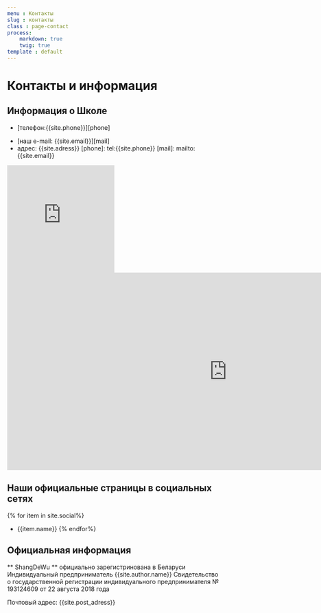 ```yaml
---
menu : Контакты
slug : контакты
class : page-contact
process:
    markdown: true
    twig: true
template : default
---
```

# Контакты и информация

## Информация о Школе
<div markdown="1" class="info">

   - [<span class="fa-li"><i class="fas fa-phone"></i></span>телефон:{{site.phone}}<span class="phone-icon icon-mtc"><img class="mtc"></span><span class="phone-icon icon-viber fab fa-viber"></span>][phone]

 * [<span class="fa-li"><i class="far fa-envelope"></i></span>наш e-mail: {{site.email}}][mail]
 * адрес: {{site.adress}}
 [phone]: tel:{{site.phone}}
[mail]: mailto:{{site.email}}
  <div class="map">
  <div class="hidden-lg">
  <iframe src="https://www.google.com/maps/embed?pb=!1m18!1m12!1m3!1d4699.562405358196!2d27.576029577464666!3d53.91786382923635!2m3!1f0!2f0!3f0!3m2!1i1024!2i768!4f13.1!3m3!1m2!1s0x46dbcf62804a07dd%3A0x650382f3fa21014c!2zU2hhbmdEZVd1INCo0LrQvtC70YMg0LHQvtC10LLRi9GFINC40YHQutGD0YHRgdGC0LIg0Lgg0YLRgNCw0LTQuNGG0LjQvtC90L3QvtC5INC60LjRgtCw0LnRgdC60L7QuSDQs9C40LzQvdCw0YHRgtC40LrQuA!5e0!3m2!1ses!2sby!4v1536826987024" width="250" height="250" frameborder="0" style="border:0" allowfullscreen></iframe>
  </div>
  <div class="hidden-xs hidden-sm hidden-md visible-lg-block">
  <iframe src="https://www.google.com/maps/embed?pb=!1m18!1m12!1m3!1d2349.8878805237296!2d27.57401255094617!3d53.91596823949517!2m3!1f0!2f0!3f0!3m2!1i1024!2i768!4f13.1!3m3!1m2!1s0x46dbcf62804a07dd%3A0x650382f3fa21014c!2zU2hhbmdEZVd1INCo0LrQvtC70YMg0LHQvtC10LLRi9GFINC40YHQutGD0YHRgdGC0LIg0Lgg0YLRgNCw0LTQuNGG0LjQvtC90L3QvtC5INC60LjRgtCw0LnRgdC60L7QuSDQs9C40LzQvdCw0YHRgtC40LrQuA!5e0!3m2!1ses!2sby!4v1536826431843" width="1024" height="460" frameborder="0" style="border:0" allowfullscreen></iframe>
  </div>
  </div>
  </div>

## Наши официальные страницы в социальных сетях
{% for item in site.social%}
* {{item.name}}
{% endfor%}

## Официальная информация
** ShangDeWu ** официально зарегистринована в Беларуси
Индивидуальный предприниматель {{site.author.name}}
Свидетельство о государственной регистрации индивидуального предпринимателя № 193124609 от  22 августа 2018 года

Почтовый адрес: {{site.post_adress}}
